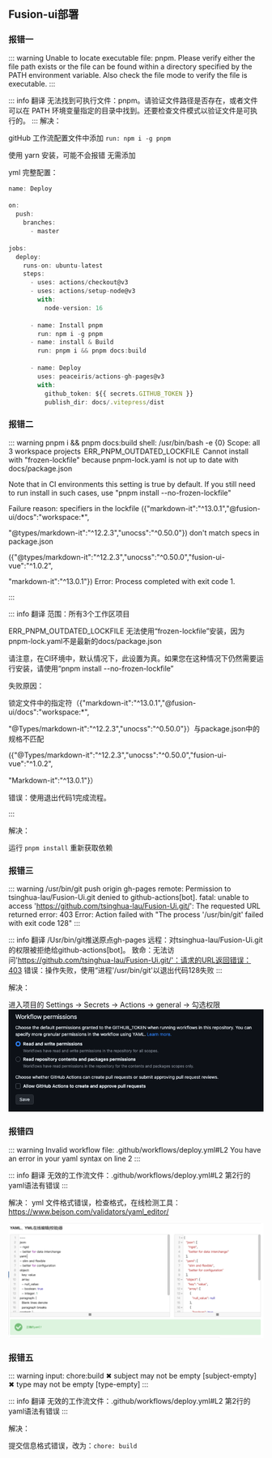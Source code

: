 ## Fusion-ui部署

### 报错一

::: warning
Unable to locate executable file: pnpm. Please verify either the file path exists or the file can be found within a directory specified by the PATH environment variable. Also check the file mode to verify the file is executable.
:::

::: info 翻译
无法找到可执行文件：pnpm。请验证文件路径是否存在，或者文件可以在 PATH 环境变量指定的目录中找到。还要检查文件模式以验证文件是可执行的。
:::
解决：

gitHub 工作流配置文件中添加 `run: npm i -g pnpm`

使用 yarn 安装，可能不会报错 无需添加

yml 完整配置：

```ts
name: Deploy

on:
  push:
    branches:
      - master

jobs:
  deploy:
    runs-on: ubuntu-latest
    steps:
      - uses: actions/checkout@v3
      - uses: actions/setup-node@v3
        with:
          node-version: 16

      - name: Install pnpm
        run: npm i -g pnpm
      - name: install & Build
        run: pnpm i && pnpm docs:build

      - name: Deploy
        uses: peaceiris/actions-gh-pages@v3
        with:
          github_token: ${{ secrets.GITHUB_TOKEN }}
          publish_dir: docs/.vitepress/dist
```

### 报错二

::: warning
 pnpm i && pnpm docs:build
  shell: /usr/bin/bash -e {0}
Scope: all 3 workspace projects
 ERR_PNPM_OUTDATED_LOCKFILE  Cannot install with "frozen-lockfile" because pnpm-lock.yaml is not up to date with docs/package.json

Note that in CI environments this setting is true by default. If you still need to run install in such cases, use "pnpm install --no-frozen-lockfile"

Failure reason:
specifiers in the lockfile ({"markdown-it":"^13.0.1","@fusion-ui/docs":"workspace:*",
    
"@types/markdown-it":"^12.2.3","unocss":"^0.50.0"}) don't match specs in package.json
    
({"@types/markdown-it":"^12.2.3","unocss":"^0.50.0","fusion-ui-vue":"^1.0.2",
     
"markdown-it":"^13.0.1"})
 Error: Process completed with exit code 1.

:::

::: info 翻译
范围：所有3个工作区项目

ERR_PNPM_OUTDATED_LOCKFILE 无法使用“frozen-lockfile”安装，因为pnpm-lock.yaml不是最新的docs/package.json

请注意，在CI环境中，默认情况下，此设置为真。如果您在这种情况下仍然需要运行安装，请使用“pnpm install --no-frozen-lockfile”

失败原因：

锁定文件中的指定符（{"markdown-it":"^13.0.1","@fusion-ui/docs":"workspace:*",

"@Types/markdown-it":"^12.2.3","unocss":"^0.50.0"}）与package.json中的规格不匹配

({"@Types/markdown-it":"^12.2.3","unocss":"^0.50.0","fusion-ui-vue":"^1.0.2",

"Markdown-it":"^13.0.1"}）

错误：使用退出代码1完成流程。

:::

解决：

运行 `pnpm install` 重新获取依赖

### 报错三

::: warning
/usr/bin/git push origin gh-pages
remote: Permission to tsinghua-lau/Fusion-Ui.git denied to github-actions[bot].
fatal: unable to access 'https://github.com/tsinghua-lau/Fusion-Ui.git/': The requested URL returned error: 403
Error: Action failed with "The process '/usr/bin/git' failed with exit code 128"
:::

::: info 翻译
/Usr/bin/git推送原点gh-pages
远程：对tsinghua-lau/Fusion-Ui.git的权限被拒绝给github-actions[bot]。
致命：无法访问'https://github.com/tsinghua-lau/Fusion-Ui.git/'：请求的URL返回错误：403
错误：操作失败，使用“进程'/usr/bin/git'以退出代码128失败
:::



解决：

 进入项目的 Settings -> Secrets -> Actions -> general -> 勾选权限
 ![Alt text](image.png)

 ### 报错四

 ::: warning
 Invalid workflow file: .github/workflows/deploy.yml#L2
 You have an error in your yaml syntax on line 2
:::

::: info 翻译
无效的工作流文件：.github/workflows/deploy.yml#L2
第2行的yaml语法有错误
:::

解决：
 yml 文件格式错误，检查格式，在线检测工具：https://www.bejson.com/validators/yaml_editor/

 ![Alt text](image-1.png)

### 报错五
::: warning
input: chore:build ✖   subject may not be empty [subject-empty] ✖   type may not be empty [type-empty]
:::

::: info 翻译
无效的工作流文件：.github/workflows/deploy.yml#L2
第2行的yaml语法有错误
:::

解决：

提交信息格式错误，改为：`chore: build`